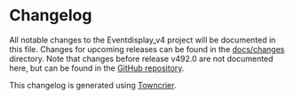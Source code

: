 # Changelog

All notable changes to the Eventdisplay_v4 project will be documented in this file.
Changes for upcoming releases can be found in the [docs/changes](docs/changes) directory.
Note that changes before release v492.0 are not documented here, but can be found in the
[GitHub repository](https://github.com/VERITAS-Observatory/VTS-SimPipe/releases).

This changelog is generated using [Towncrier](https://towncrier.readthedocs.io/).

<!-- towncrier release notes start -->
